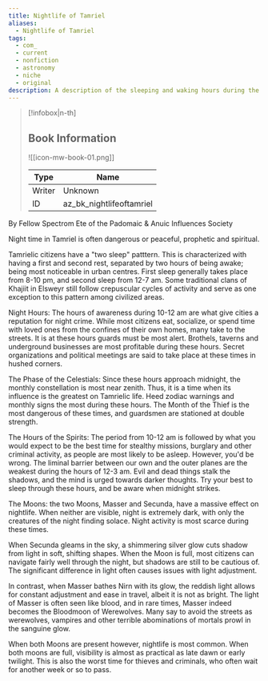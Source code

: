```yaml
---
title: Nightlife of Tamriel
aliases:
  - Nightlife of Tamriel
tags:
  - com_
  - current
  - nonfiction
  - astronomy
  - niche
  - original
description: A description of the sleeping and waking hours during the night.
---
```

> [!infobox|n-th]
> 
> ## Book Information
> 
> ![[icon-mw-book-01.png]]
> 
> | Type | Name |
> | --- | --- |
> | Writer | Unknown |
> | ID | az_bk_nightlifeoftamriel |

By Fellow Spectrom Ete of the Padomaic & Anuic Influences Society  

Night time in Tamriel is often dangerous or peaceful, prophetic and spiritual.  

Tamrielic citizens have a "two sleep" patttern. This is characterized with having a first and second rest, separated by two hours of being awake; being most noticeable in urban centres. First sleep generally takes place from 8-10 pm, and second sleep from 12-7 am. Some traditional clans of Khajiit in Elsweyr still follow crepuscular cycles of activity and serve as one exception to this pattern among civilized areas.  
  
Night Hours: The hours of awareness during 10-12 am are what give cities a reputation for night crime. While most citizens eat, socialize, or spend time with loved ones from the confines of their own homes, many take to the streets. It is at these hours guards must be most alert. Brothels, taverns and underground businesses are most profitable during these hours. Secret organizations and political meetings are said to take place at these times in hushed corners.  
  
The Phase of the Celestials: Since these hours approach midnight, the monthly constellation is most near zenith. Thus, it is a time when its influence is the greatest on Tamrielic life. Heed zodiac warnings and monthly signs the most during these hours. The Month of the Thief is the most dangerous of these times, and guardsmen are stationed at double strength.  
  
The Hours of the Spirits: The period from 10-12 am is followed by what you would expect to be the best time for stealthy missions, burglary and other criminal activity, as people are most likely to be asleep. However, you'd be wrong. The liminal barrier between our own and the outer planes are the weakest during the hours of 12-3 am. Evil and dead things stalk the shadows, and the mind is urged towards darker thoughts. Try your best to sleep through these hours, and be aware when midnight strikes.  
  
The Moons: the two Moons, Masser and Secunda, have a massive effect on nightlife. When neither are visible, night is extremely dark, with only the creatures of the night finding solace. Night activity is most scarce during these times.  
  
When Secunda gleams in the sky, a shimmering silver glow cuts shadow from light in soft, shifting shapes. When the Moon is full, most citizens can navigate fairly well through the night, but shadows are still to be cautious of. The significant difference in light often causes issues with light adjustment.  
  
In contrast, when Masser bathes Nirn with its glow, the reddish light allows for constant adjustment and ease in travel, albeit it is not as bright. The light of Masser is often seen like blood, and in rare times, Masser indeed becomes the Bloodmoon of Werewolves. Many say to avoid the streets as werewolves, vampires and other terrible abominations of mortals prowl in the sanguine glow.  
  
When both Moons are present however, nightlife is most common. When both moons are full, visibility is almost as practical as late dawn or early twilight. This is also the worst time for thieves and criminals, who often wait for another week or so to pass.